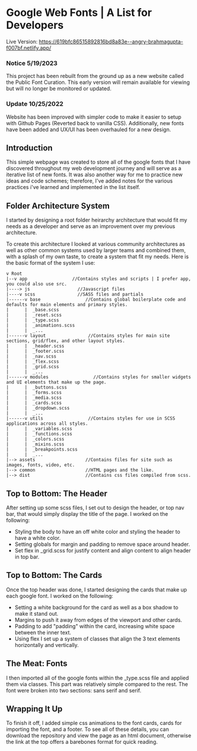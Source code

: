 # Google Web Fonts | A List for Developers
Live Version: https://619bfc86515892816bd8a83e--angry-brahmagupta-f007bf.netlify.app/

### Notice 5/19/2023
This project has been rebuilt from the ground up as a new website called the Public Font Curation. This early version will remain available for viewing but will no longer be monitored or updated.

### Update 10/25/2022
Website has been improved with simpler code to make it easier to setup with Github Pages (Reverted back to vanilla CSS). Additionally, new fonts have been added and UX/UI has been overhauled for a new design.

## Introduction
This simple webpage was created to store all of the google fonts that I have discovered throughout my web development journey and will serve as a iterative list of new fonts. It was also another way for me to practice new ideas and code schemes; therefore, I've added notes for the various practices i've learned and implemented in the list itself.


## Folder Architecture System
I started by designing a root folder heirarchy architecture that would fit my needs as a developer and serve as an improvement over my previous architecture.

To create this architecture I looked at various community architectures as well as other common systems used by larger teams and combined them, with a splash of my own taste, to create a system that fit my needs. Here is the basic format of the system I use:
```
v Root
|--v app                 //Contains styles and scripts | I prefer app, you could also use src.
|----> js                  //Javascript files
|----v scss                //SASS files and partials
|------v base                 //Contains global boilerplate code and defaults for main elements and primary styles.
|      |  _base.scss
|      |  _reset.scss
|      |  _type.scss
|      |  _animations.scss
|      |  _...
|------v layout                //Contains styles for main site sections, grid/flex, and other layout styles.
|      |  _header.scss
|      |  _footer.scss
|      |  _nav.scss
|      |  _flex.scss
|      |  _grid.scss
|      |  _...
|------v modules                 //Contains styles for smaller widgets and UI elements that make up the page.
|      |  _buttons.scss
|      |  _forms.scss
|      |  _media.scss
|      |  _cards.scss
|      |  _dropdown.scss
|      |  _...
|------v utils                 //Contains styles for use in SCSS applications across all styles.
|      |  _variables.scss
|      |  _functions.scss
|      |  _colors.scss
|      |  _mixins.scss
|      |  _breakpoints.scss
|      |  _...
|--> assets                   //Contains files for site such as images, fonts, video, etc.
|--> common                   //HTML pages and the like.
|--> dist                     //Contains css files compiled from scss.
```

## Top to Bottom: The Header
After setting up some scss files, I set out to design the header, or top nav bar, that would simply display the title of the page. I worked on the following:
* Styling the body to have an off white color and styling the header to have a white color.
* Setting globals for margin and padding to remove space around header.
* Set flex in _grid.scss for justify content and align content to align header in top bar.

## Top to Bottom: The Cards
Once the top header was done, I started designing the cards that make up each google font. I worked on the following:
* Setting a white background for the card as well as a box shadow to make it stand out.
* Margins to push it away from edges of the viewport and other cards.
* Padding to add "padding" within the card, increasing white space between the inner text.
* Using flex I set up a system of classes that align the 3 text elements horizontally and vertically.

## The Meat: Fonts
I then imported all of the google fonts within the _type.scss file and applied them via classes. This part was relatively simple compared to the rest. The font were broken into two sections: sans serif and serif.

## Wrapping It Up
To finish it off, I added simple css animations to the font cards, cards for importing the font, and a footer. To see all of these details, you can download the repository and view the page as an html document, otherwise the link at the top offers a barebones format for quick reading.
